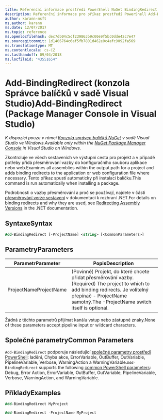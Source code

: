 ```yaml
---
title: Referenční informace prostředí PowerShell NuGet BindingRedirect
description: Referenční informace pro příkaz prostředí PowerShell Add-BindingRedirect v konzole Správce balíčků NuGet v sadě Visual Studio.
author: karann-msft
ms.author: karann
ms.date: 12/07/2017
ms.topic: reference
ms.openlocfilehash: dec7db04c5cf239863b9c00e9f5bc0dde42c7e47
ms.sourcegitcommit: 1d1406764c6af5fb7801d462e0c4afc9092fa569
ms.translationtype: MT
ms.contentlocale: cs-CZ
ms.lasthandoff: 09/04/2018
ms.locfileid: "43551654"
---
```

# <a name="add-bindingredirect-package-manager-console-in-visual-studio"></a><span data-ttu-id="41ada-103">Add-BindingRedirect (konzola Správce balíčků v sadě Visual Studio)</span><span class="sxs-lookup"><span data-stu-id="41ada-103">Add-BindingRedirect (Package Manager Console in Visual Studio)</span></span>

<span data-ttu-id="41ada-104">*K dispozici pouze v rámci [Konzola správce balíčků NuGet](package-manager-console.md) v sadě Visual Studio ve Windows.*</span><span class="sxs-lookup"><span data-stu-id="41ada-104">*Available only within the [NuGet Package Manager Console](package-manager-console.md) in Visual Studio on Windows.*</span></span>

<span data-ttu-id="41ada-105">Zkontroluje ve všech sestaveních ve výstupní cesta pro projekt a v případě potřeby přidá přesměrování vazby do konfiguračního souboru aplikace nebo web.</span><span class="sxs-lookup"><span data-stu-id="41ada-105">Examines all assemblies within the output path for a project and adds binding redirects to the application or web configuration file where necessary.</span></span> <span data-ttu-id="41ada-106">Tento příkaz spustí automaticky při instalaci balíčku.</span><span class="sxs-lookup"><span data-stu-id="41ada-106">This command is run automatically when installing a package.</span></span>

<span data-ttu-id="41ada-107">Podrobnosti o vazby přesměrování a proč se používají, najdete v části [přesměrování verze sestavení](/dotnet/framework/configure-apps/redirect-assembly-versions) v dokumentaci k rozhraní .NET.</span><span class="sxs-lookup"><span data-stu-id="41ada-107">For details on binding redirects and why they are used, see [Redirecting Assembly Versions](/dotnet/framework/configure-apps/redirect-assembly-versions) in the .NET documentation.</span></span>

## <a name="syntax"></a><span data-ttu-id="41ada-108">Syntaxe</span><span class="sxs-lookup"><span data-stu-id="41ada-108">Syntax</span></span>

```ps
Add-BindingRedirect [-ProjectName] <string> [<CommonParameters>]
```

## <a name="parameters"></a><span data-ttu-id="41ada-109">Parametry</span><span class="sxs-lookup"><span data-stu-id="41ada-109">Parameters</span></span>

| <span data-ttu-id="41ada-110">Parametr</span><span class="sxs-lookup"><span data-stu-id="41ada-110">Parameter</span></span> | <span data-ttu-id="41ada-111">Popis</span><span class="sxs-lookup"><span data-stu-id="41ada-111">Description</span></span> |
| --- | --- |
| <span data-ttu-id="41ada-112">ProjectName</span><span class="sxs-lookup"><span data-stu-id="41ada-112">ProjectName</span></span> | <span data-ttu-id="41ada-113">(Povinné) Projekt, do které chcete přidat přesměrování vazby.</span><span class="sxs-lookup"><span data-stu-id="41ada-113">(Required) The project to which to add binding redirects.</span></span> <span data-ttu-id="41ada-114">Je volitelný přepínač - ProjectName samotný.</span><span class="sxs-lookup"><span data-stu-id="41ada-114">The -ProjectName switch itself is optional.</span></span> |

<span data-ttu-id="41ada-115">Žádná z těchto parametrů přijímat kanálu vstup nebo zástupné znaky.</span><span class="sxs-lookup"><span data-stu-id="41ada-115">None of these parameters accept pipeline input or wildcard characters.</span></span>

## <a name="common-parameters"></a><span data-ttu-id="41ada-116">Společné parametry</span><span class="sxs-lookup"><span data-stu-id="41ada-116">Common Parameters</span></span>

<span data-ttu-id="41ada-117">`Add-BindingRedirect` podporuje následující [společné parametry prostředí PowerShell](http://go.microsoft.com/fwlink/?LinkID=113216): ladění, Chyba akce, ErrorVariable, OutBuffer, OutVariable, PipelineVariable, Verbose, WarningAction a WarningVariable.</span><span class="sxs-lookup"><span data-stu-id="41ada-117">`Add-BindingRedirect` supports the following [common PowerShell parameters](http://go.microsoft.com/fwlink/?LinkID=113216): Debug, Error Action, ErrorVariable, OutBuffer, OutVariable, PipelineVariable, Verbose, WarningAction, and WarningVariable.</span></span>

## <a name="examples"></a><span data-ttu-id="41ada-118">Příklady</span><span class="sxs-lookup"><span data-stu-id="41ada-118">Examples</span></span>

```ps
Add-BindingRedirect MyProject

Add-BindingRedirect -ProjectName MyProject
```